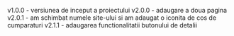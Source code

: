 v1.0.0 - versiunea de inceput a proiectului
v2.0.0 - adaugare a doua pagina 
v2.0.1 - am schimbat numele site-ului si am adaugat o iconita de cos de cumparaturi
v2.1.1 - adaugarea functionalitatii butonului de detalii
